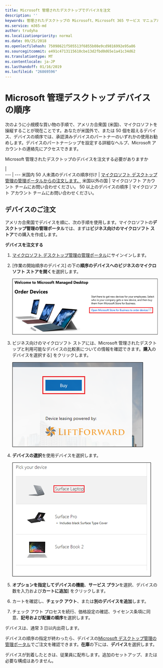 ```yaml
---
title: Microsoft 管理されたデスクトップでデバイスを注文
description: ''
keywords: 管理されたデスクトップの Microsoft、Microsoft 365 サービス マニュアル
ms.service: m365-md
author: trudyha
ms.localizationpriority: normal
ms.date: 09/25/2018
ms.openlocfilehash: 75098621f505513f6855b08e9cd9816992e95a86
ms.sourcegitcommit: e491c4713115610cbe13d2fbd0d65e1a41c34d62
ms.translationtype: MT
ms.contentlocale: ja-JP
ms.lasthandoff: 01/16/2019
ms.locfileid: "26869596"
---
```

# <a name="order-microsoft-managed-desktop-devices"></a>Microsoft 管理デスクトップ デバイスの順序

次のように小規模な買い物の手順で、アメリカ合衆国 (米国)、マイクロソフトを操縦することが現在ことです。あなたが米国外で、または 50 個を超えるデバイス、デバイスの順序では、承認済みデバイスのパートナーのいずれかの使用お勧めします。デバイスのパートナーシップを設定する詳細なヘルプ、Microsoft アカウントの連絡先にアクセスできます。

Microsoft 管理されたデスクトップのデバイスを注文する必要がありますか

  |   
 --- | ---
米国内 50 人未満のデバイスの順序付け | [マイクロソフト デスクトップ管理の管理ポータルからの注文します。](https://aka.ms/mmdportal)
米国以外の国 | マイクロソフト アカウント チームにお問い合わせください。
50 以上のデバイスの順序 | マイクロソフト アカウント チームにお問い合わせください。

## <a name="order-devices"></a>デバイスのご注文
アメリカ合衆国でデバイスを順に、次の手順を使用します。マイクロソフトの**デスクトップ管理の管理ポータル**では、まずは**ビジネス向けのマイクロソフト ストア**での購入を作成します。 

 **デバイスを注文する**
 1. [マイクロソフト デスクトップ管理の管理ポータル](https://aka.ms/mmdportal)にサインインします。
 2. [作業の開始順序のデバイス] の下の**順序のデバイスへのビジネスのマイクロソフト ストアを開く**を選択します。
 
    ![デバイスを注文する作業の開始](images/mmd-order-devices.png)
    
3. ビジネス向けのマイクロソフト ストアには、Microsoft 管理されたデスクトップと利用可能なデバイスの比較表についての情報を確認できます。**購入**のデバイスを選択する] をクリックします。 

    ![ビジネス、対象のストア](images/msfb-buy.png)

4. **デバイスの選択**を使用デバイスを選択します。 

    ![ビジネス、選択デバイスのストア](images/msfb-pick-device.png)

5. **オプションを指定してデバイスの機能**、**サービス プラン**を選択、デバイスの数を入力および**カートに追加**] をクリックします。

6. カートを確認し、**チェック アウト**、または**別のデバイスを追加**します。 

7. チェック アウト プロセスを続行、価格設定の確認、ライセンス条項に同意、**記号および配置の順序**を選択します。 

デバイスは、通常 3 日以内出荷します。 

デバイスの順序の指定が終わったら、デバイスの[Microsoft デスクトップ管理の管理ポータル](https://aka.ms/mmdportal)でご注文を確認できます。**在庫**の下には、**デバイス**を選択します。 

デバイスが到着したときは、従業員に配布します。追加のセットアップ、または必要な構成はありません。 


